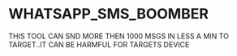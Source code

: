 # WHATSAPP_SMS_BOOMBER
THIS TOOL CAN SND MORE THEN 1000 MSGS IN LESS A MIN TO TARGET..IT CAN BE HARMFUL FOR TARGETS DEVICE
